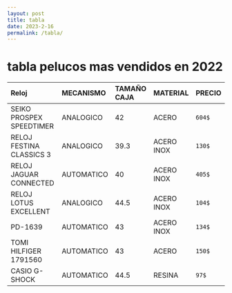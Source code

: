 ```yaml
---
layout: post
title: tabla
date: 2023-2-16
permalink: /tabla/
---
```


# tabla pelucos mas vendidos en 2022


| Reloj                    | MECANISMO   | TAMAÑO CAJA  | MATERIAL   | PRECIO   |
| :----------------------- | :---------- | :----------- | :--------- | :------- |
| SEIKO PROSPEX SPEEDTIMER | ANALOGICO   | 42           | ACERO      | `604$`   |
| RELOJ FESTINA CLASSICS 3 | ANALOGICO   | 39.3         | ACERO INOX | `130$`   |
| RELOJ JAGUAR CONNECTED   | AUTOMATICO  | 40           | ACERO INOX | `405$`   |
| RELOJ LOTUS EXCELLENT    | ANALOGICO   | 44.5         | ACERO INOX | `104$`   |
| PD-1639                  | AUTOMATICO  | 43           | ACERO INOX | `134$`   |
| TOMI HILFIGER 1791560    | AUTOMATICO  | 43           | ACERO      | `150$`   |
| CASIO G-SHOCK            | AUTOMATICO  | 44.5         | RESINA     | `97$`    |



